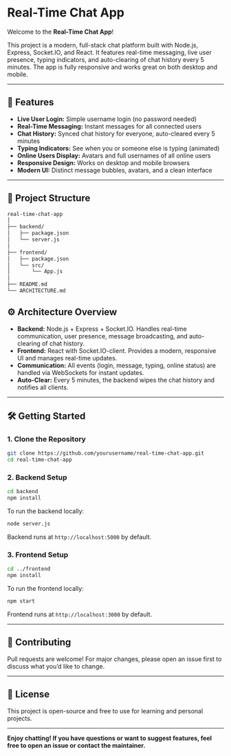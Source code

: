 # Real-Time Chat App

Welcome to the **Real-Time Chat App**!

This project is a modern, full-stack chat platform built with Node.js, Express, Socket.IO, and React. It features real-time messaging, live user presence, typing indicators, and auto-clearing of chat history every 5 minutes. The app is fully responsive and works great on both desktop and mobile.

---

## 🚀 Features

- **Live User Login:** Simple username login (no password needed)
- **Real-Time Messaging:** Instant messages for all connected users
- **Chat History:** Synced chat history for everyone, auto-cleared every 5 minutes
- **Typing Indicators:** See when you or someone else is typing (animated)
- **Online Users Display:** Avatars and full usernames of all online users
- **Responsive Design:** Works on desktop and mobile browsers
- **Modern UI:** Distinct message bubbles, avatars, and a clean interface

---
## 📁 Project Structure
```bash
real-time-chat-app
│
├── backend/
│   ├── package.json
│   └── server.js
│
├── frontend/
│   ├── package.json
│   └── src/
│       └── App.js
│
├── README.md
└── ARCHITECTURE.md
```
## ⚙️ Architecture Overview

- **Backend:** Node.js + Express + Socket.IO. Handles real-time communication, user presence, message broadcasting, and auto-clearing of chat history.
- **Frontend:** React with Socket.IO-client. Provides a modern, responsive UI and manages real-time updates.
- **Communication:** All events (login, message, typing, online status) are handled via WebSockets for instant updates.
- **Auto-Clear:** Every 5 minutes, the backend wipes the chat history and notifies all clients.
---

## 🛠️ Getting Started

### 1. Clone the Repository
```bash
git clone https://github.com/yourusername/real-time-chat-app.git
cd real-time-chat-app
```
### 2. Backend Setup
```bash
cd backend
npm install
```
To run the backend locally:
```bash
node server.js
```
Backend runs at `http://localhost:5000` by default.

### 3. Frontend Setup
```bash
cd ../frontend
npm install
```
To run the frontend locally:
```bash
npm start
```
Frontend runs at `http://localhost:3000` by default.

---


## 🤝 Contributing

Pull requests are welcome! For major changes, please open an issue first to discuss what you’d like to change.

---

## 📄 License

This project is open-source and free to use for learning and personal projects.

---

**Enjoy chatting! If you have questions or want to suggest features, feel free to open an issue or contact the maintainer.**
